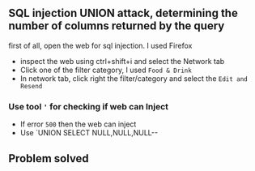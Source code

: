## SQL injection UNION attack, determining the number of columns returned by the query

first of all, open the web for sql injection. I used Firefox
- inspect the web using ctrl+shift+i and select the Network tab
- Click one of the filter category, I used `Food & Drink`
- In network tab, click right the filter/category and select the `Edit and Resend`
  
### Use tool ` ' ` for checking if web can Inject
- If error `500` then the web can inject
- Use `UNION SELECT NULL,NULL,NULL--

## Problem solved

